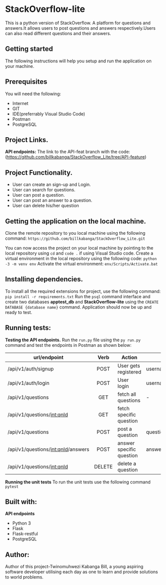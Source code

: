 # StackOverflow-lite
This is a  python version of StackOverflow. A platform for questions and answers.It allows users to post questions and answers respectively.Users can also read different questions and their answers.

## Getting started
The following instructions will help you setup and run the application on your machine.

## Prerequisites
You will need the following:
* Internet
* GIT
* IDE(preferrably Visual Studio Code)
* Postman
* PostgreSQL
## Project Links.
**API endpoints:** The link to the API-feat branch with the code: (https://github.com/billkabanga/StackOverflow_Lite/tree/API-feature)

## Project Functionality.
* User can create an sign-up and Login.
* User can search for questions.
* User can post a question.
* User can post an answer to a question.
* User can delete his/her question


## Getting the application on the local machine.
Clone the remote repository to you local machine using the following command: `https://github.com/billkabanga/StackOverflow_Lite.git`

You can now access the project on your local machine by pointing to the local repository using `cd` and `code .` if using Visual Studio code.
Create a virtual environment in the local repository using the following code: `python -3 -m venv env`
Activate the virtual environment: `env/Scripts/Activate.bat`



## Installing dependencies.
To install all the required extensions for project, use the following command: `pip install -r requirements.txt`
Run the `psql` command interface and create two databases **apptest_db** and **StackOverflow-lite** using the `CREATE DATABASE {database name}` command.
Application should now be up and ready to test.

## Running tests:
**Testing the API endpoints.**
Run the `run.py` file using the `py run.py` command and test the endpoints in Postman as shown below:

| url/endpoint                        | Verb          | Action                     | Parameters     
| ----------------------------------- |:-------------:|  ------------------------- |----------------------|
| /api/v1/auth/signup                   | POST           | User gets registered          | username,email,password |
| /api/v1/auth/login       | POST           | User login         | username,password |
| /api/v1/questions                   | GET          | fetch all questions              | -   |
| /api/v1/questions/<int:qnId>| GET          | fetch specific question| <any number as id of question> |
| /api/v1/questions                   | POST           | post a question          | question |
| /api/v1/questions/<int:qnId>/answers        | POST           |answer specific question         | answer |
| /api/v1/questions/<int:qnId>                   | DELETE          | delete a question  | <any number as id of question>|

**Running the unit tests**
To run the unit tests use the following command `pytest`
  
  


## Built with:
**API endpoints**
* Python 3
* Flask
* Flask-restful
* PostgreSQL

## Author:
Author of this project-Twinomuhwezi Kabanga Bill, 
a young aspiring software developer utilising each day as one to learn and provide solutions to world problems.

